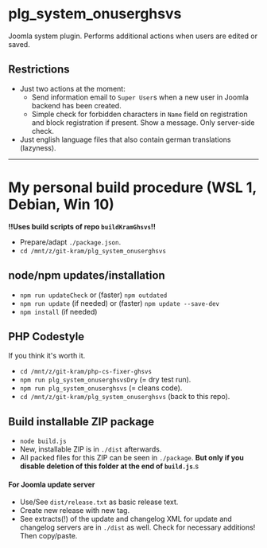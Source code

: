 # plg_system_onuserghsvs
Joomla system plugin. Performs additional actions when users are edited or saved.

## Restrictions
- Just two actions at the moment:
  - Send information email to `Super User`s when a new user in Joomla backend has been created.
  - Simple check for forbidden characters in `Name` field on registration and block registration if present. Show a message. Only server-side check.
- Just english language files that also contain german translations (lazyness).

----------------------

# My personal build procedure (WSL 1, Debian, Win 10)

**!!Uses build scripts of repo `buildKramGhsvs`!!**

- Prepare/adapt `./package.json`.
- `cd /mnt/z/git-kram/plg_system_onuserghsvs`

## node/npm updates/installation
- `npm run updateCheck` or (faster) `npm outdated`
- `npm run update` (if needed) or (faster) `npm update --save-dev`
- `npm install` (if needed)

## PHP Codestyle
If you think it's worth it.
- `cd /mnt/z/git-kram/php-cs-fixer-ghsvs`
- `npm run plg_system_onuserghsvsDry` (= dry test run).
- `npm run plg_system_onuserghsvs` (= cleans code).
- `cd /mnt/z/git-kram/plg_system_onuserghsvs` (back to this repo).

## Build installable ZIP package
- `node build.js`
- New, installable ZIP is in `./dist` afterwards.
- All packed files for this ZIP can be seen in `./package`. **But only if you disable deletion of this folder at the end of `build.js`**.s

#### For Joomla update server
- Use/See `dist/release.txt` as basic release text.
- Create new release with new tag.
- See extracts(!) of the update and changelog XML for update and changelog servers are in `./dist` as well. Check for necessary additions! Then copy/paste.
